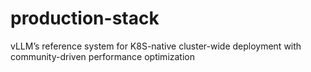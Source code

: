 # production-stack
vLLM’s reference system for K8S-native cluster-wide deployment with community-driven performance optimization
